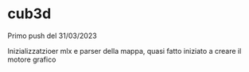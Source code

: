 # cub3d

Primo push del 31/03/2023

Inizializzatzioer mlx e parser della mappa, quasi fatto
iniziato a creare il motore grafico
